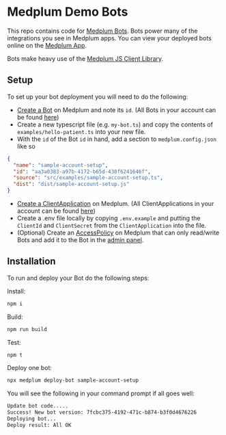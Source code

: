 # Medplum Demo Bots

This repo contains code for [Medplum Bots](https://www.medplum.com/docs/bots). Bots power many of the integrations you see in Medplum apps. You can view your deployed bots online on the [Medplum App](https://app.medplum.com).

Bots make heavy use of the [Medplum JS Client Library](https://www.medplum.com/docs/sdk/core).

## Setup

To set up your bot deployment you will need to do the following:

- [Create a Bot](https://app.medplum.com/admin/project) on Medplum and note its `id`. (All Bots in your account can be found [here](https://app.medplum.com/Bot))
- Create a new typescript file (e.g. `my-bot.ts`) and copy the contents of `examples/hello-patient.ts` into your new file.
- With the `id` of the Bot `id` in hand, add a section to `medplum.config.json` like so

```json
{
  "name": "sample-account-setup",
  "id": "aa3a0383-a97b-4172-b65d-430f6241646f",
  "source": "src/examples/sample-account-setup.ts",
  "dist": "dist/sample-account-setup.js"
}
```

- [Create a ClientApplication](https://app.medplum.com/ClientApplication/new) on Medplum. (All ClientApplications in your account can be found [here](https://app.medplum.com/ClientApplication))
- Create a .env file locally by copying `.env.example` and putting the `ClientId` and `ClientSecret` from the `ClientApplication` into the file.
- (Optional) Create an [AccessPolicy](<(https://app.medplum.com/AccessPolicy)>) on Medplum that can only read/write Bots and add it to the Bot in the [admin panel](https://app.medplum.com/admin/project).

## Installation

To run and deploy your Bot do the following steps:

Install:

```bash
npm i
```

Build:

```bash
npm run build
```

Test:

```bash
npm t
```

Deploy one bot:

```bash
npx medplum deploy-bot sample-account-setup
```

You will see the following in your command prompt if all goes well:

```bash
Update bot code.....
Success! New bot version: 7fcbc375-4192-471c-b874-b3f0d4676226
Deploying bot...
Deploy result: All OK
```

